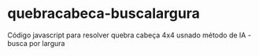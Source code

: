 # quebracabeca-buscalargura

Código javascript para resolver quebra cabeça 4x4 usnado método de IA - busca por largura
